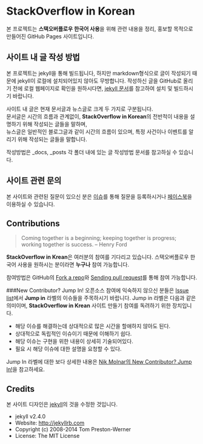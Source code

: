 StackOverflow in Korean
=======================
본 프로젝트는 **스택오버플로우 한국어 사용**을 위해 관련 내용을 정리,
홍보할 목적으로 만들어진 GitHub Pages 사이트입니다.

사이트 내 글 작성 방법
---------------------
본 프로젝트는 jekyll을 통해 빌드됩니다, 하지만 markdown형식으로 글이 작성되기 때문에
jekyll이 로컬에 설치되어있지 않아도 무방합니다. 작성하신 글을 GitHub로 올리기 전에
로컬 웹페이지로 확인을 원하시다면, [jekyll 문서]를 참고하여 설치 및 빌드하시기 바랍니다.

사이트 내 글은 현재 문서글과 뉴스글로 크게 두 가지로 구분됩니다.  
문서글은 시간의 흐름과 관계없이, **StackOverflow in Korean**의 전반적이 내용을
설명하기 위해 작성되는 글들을 말하며,  
뉴스글은 일반적인 블로그글과 같이 시간의 흐름이 있으며, 특정 사건이나 이벤트를
알리기 위해 작성되는 글들을 말합니다.

작성방법은 _docs, _posts 각 폴더 내에 있는 글 작성방법 문서를 참고하실 수 있습니다.

사이트 관련 문의
---------------
본 사이트와 관련된 질문이 있으신 분은 [이슈][]를 통해 질문을 등록하시거나
[페이스북][]을 이용하실 수 있습니다.

Contributions
-------------
> Coming together is a beginning; keeping together is progress; working together is success. – Henry Ford

**StackOverflow in Krean**은 여러분의 참여를 기다리고 있습니다. 스택오버플로우
한국어 사용을 원하시는 분이라면 **누구나** 참여 가능합니다.

참여방법은 GitHub의 [Fork a repo]와 [Sending pull request][]를 통해 참여 가능합니다.

###New Contributor? Jump In!
오픈소스 참여에 익숙하지 않으신 분들은 [Issue list][이슈]에서 **Jump in** 라벨의
이슈들을 주목하시기 바랍니다. Jump in 라벨은 다음과 같은 의미이며,
**StackOverflow in Krean** 사이트 만들기 참여를 독려하기 위한 장치입니다.

* 해당 이슈를 해결하는데 상대적으로 많은 시간을 할애하지 않아도 된다.
* 상대적으로 독립적인 이슈이기 때문에 이해하기 쉽다.
* 해당 이슈는 구현을 위한 내용이 상세히 기술되어있다.
* 필요 시 해당 이슈에 대한 설명을 요청할 수 있다.

Jump In 라벨에 대한 보다 상세한 내용은 [Nik Molnar의 New Contributor? Jump In!][]을 참고하세요.

Credits
-------
본 사이트 디자인은 [jekyll](https://github.com/jekyll/jekyll)의 것을 수정한 것입니다.

 - jekyll v2.4.0
 - Website: http://jekyllrb.com
 - Copyright (c) 2008-2014 Tom Preston-Werner
 - License: The MIT License

[jekyll 문서]: http://jekyllrb.com/docs/home/
[이슈]: https://github.com/stackoverflow-in-korean/stackoverflow-in-korean.github.io/issues
[페이스북]: https://www.facebook.com/kr.stackoverflow
[Fork a repo]: https://help.github.com/articles/fork-a-repo
[Sending pull request]: https://help.github.com/articles/using-pull-requests
[Nik Molnar의 New Contributor? Jump In!]: http://nikcodes.com/2013/05/10/new-contributor-jump-in/
